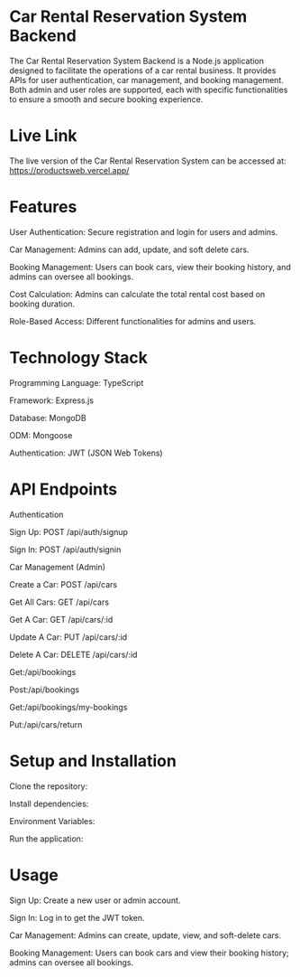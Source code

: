 
# Car Rental Reservation System Backend 

The Car Rental Reservation System Backend is a Node.js application designed to facilitate the operations of a car rental business. It provides APIs for user authentication, car management, and booking management. Both admin and user roles are supported, each with specific functionalities to ensure a smooth and secure booking experience.

# Live Link


The live version of the Car Rental Reservation System can be accessed at: https://productsweb.vercel.app/

# Features

User Authentication: Secure registration and login for users and admins.

Car Management: Admins can add, update, and soft delete cars.

Booking Management: Users can book cars, view their booking history, and admins can oversee all bookings.

Cost Calculation: Admins can calculate the total rental cost based on booking duration.

Role-Based Access: Different functionalities for admins and users.

# Technology Stack

Programming Language: TypeScript

Framework: Express.js

Database: MongoDB

ODM: Mongoose

Authentication: JWT (JSON Web Tokens)

# API Endpoints

Authentication


Sign Up: POST /api/auth/signup

Sign In: POST /api/auth/signin

Car Management (Admin)

Create a Car: POST /api/cars

Get All Cars: GET /api/cars

Get A Car: GET /api/cars/:id

Update A Car: PUT /api/cars/:id

Delete A Car: DELETE /api/cars/:id

Get:/api/bookings

Post:/api/bookings

Get:/api/bookings/my-bookings

Put:/api/cars/return




# Setup and Installation


Clone the repository:

Install dependencies:

Environment Variables:

Run the application:



# Usage


Sign Up: Create a new user or admin account.

Sign In: Log in to get the JWT token.

Car Management: Admins can create, update, view, and soft-delete cars.

Booking Management: Users can book cars 
and view their booking history; admins can oversee all bookings.
